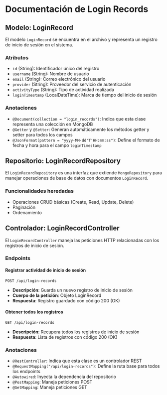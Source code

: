 # Documentación de Login Records

## Modelo: LoginRecord

El modelo `LoginRecord` se encuentra en el archivo y representa un registro de inicio de sesión en el sistema.

### Atributos

- `id` (String): Identificador único del registro
- `username` (String): Nombre de usuario
- `email` (String): Correo electrónico del usuario
- `provider` (String): Proveedor del servicio de autenticación
- `activityType` (String): Tipo de actividad realizada
- `loginTimestamp` (LocalDateTime): Marca de tiempo del inicio de sesión

### Anotaciones

- `@Document(collection = "login_records")`: Indica que esta clase representa una colección en MongoDB
- `@Getter` y `@Setter`: Generan automáticamente los métodos getter y setter para todos los campos
- `@JsonFormat(pattern = "yyyy-MM-dd'T'HH:mm:ss")`: Define el formato de fecha y hora para el campo `loginTimestamp`

## Repositorio: LoginRecordRepository

El `LoginRecordRepository` es una interfaz que extiende `MongoRepository` para manejar operaciones de base de datos con documentos `LoginRecord`.

### Funcionalidades heredadas

- Operaciones CRUD básicas (Create, Read, Update, Delete)
- Paginación
- Ordenamiento

## Controlador: LoginRecordController

El `LoginRecordController` maneja las peticiones HTTP relacionadas con los registros de inicio de sesión.

### Endpoints

#### Registrar actividad de inicio de sesión
```http
POST /api/login-records
```
- **Descripción**: Guarda un nuevo registro de inicio de sesión
- **Cuerpo de la petición**: Objeto LoginRecord
- **Respuesta**: Registro guardado con código 200 (OK)

#### Obtener todos los registros
```http
GET /api/login-records
```
- **Descripción**: Recupera todos los registros de inicio de sesión
- **Respuesta**: Lista de registros con código 200 (OK)

### Anotaciones

- `@RestController`: Indica que esta clase es un controlador REST
- `@RequestMapping("/api/login-records")`: Define la ruta base para todos los endpoints
- `@Autowired`: Inyecta la dependencia del repositorio
- `@PostMapping`: Maneja peticiones POST
- `@GetMapping`: Maneja peticiones GET